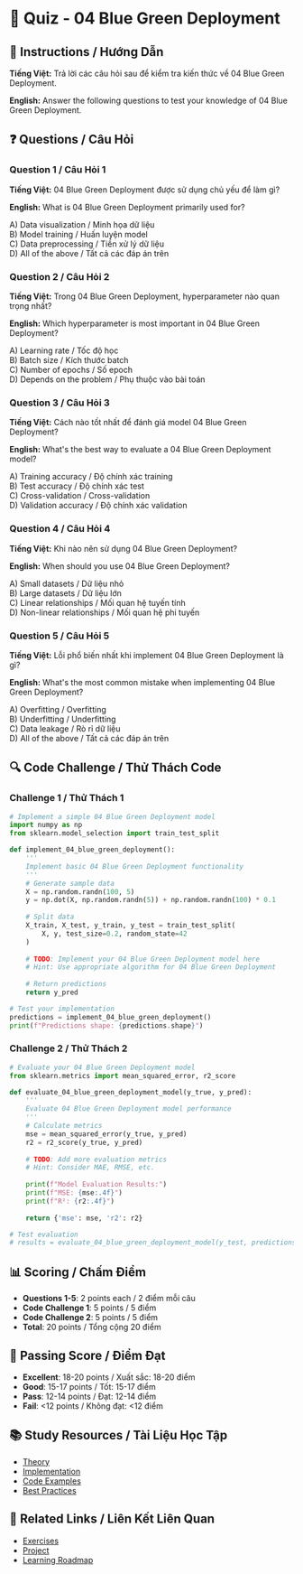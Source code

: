 # 🧠 Quiz - 04 Blue Green Deployment

## 📝 Instructions / Hướng Dẫn

**Tiếng Việt:** Trả lời các câu hỏi sau để kiểm tra kiến thức về 04 Blue Green Deployment.

**English:** Answer the following questions to test your knowledge of 04 Blue Green Deployment.

## ❓ Questions / Câu Hỏi

### Question 1 / Câu Hỏi 1
**Tiếng Việt:** 04 Blue Green Deployment được sử dụng chủ yếu để làm gì?

**English:** What is 04 Blue Green Deployment primarily used for?

A) Data visualization / Minh họa dữ liệu  
B) Model training / Huấn luyện model  
C) Data preprocessing / Tiền xử lý dữ liệu  
D) All of the above / Tất cả các đáp án trên

### Question 2 / Câu Hỏi 2
**Tiếng Việt:** Trong 04 Blue Green Deployment, hyperparameter nào quan trọng nhất?

**English:** Which hyperparameter is most important in 04 Blue Green Deployment?

A) Learning rate / Tốc độ học  
B) Batch size / Kích thước batch  
C) Number of epochs / Số epoch  
D) Depends on the problem / Phụ thuộc vào bài toán

### Question 3 / Câu Hỏi 3
**Tiếng Việt:** Cách nào tốt nhất để đánh giá model 04 Blue Green Deployment?

**English:** What's the best way to evaluate a 04 Blue Green Deployment model?

A) Training accuracy / Độ chính xác training  
B) Test accuracy / Độ chính xác test  
C) Cross-validation / Cross-validation  
D) Validation accuracy / Độ chính xác validation

### Question 4 / Câu Hỏi 4
**Tiếng Việt:** Khi nào nên sử dụng 04 Blue Green Deployment?

**English:** When should you use 04 Blue Green Deployment?

A) Small datasets / Dữ liệu nhỏ  
B) Large datasets / Dữ liệu lớn  
C) Linear relationships / Mối quan hệ tuyến tính  
D) Non-linear relationships / Mối quan hệ phi tuyến

### Question 5 / Câu Hỏi 5
**Tiếng Việt:** Lỗi phổ biến nhất khi implement 04 Blue Green Deployment là gì?

**English:** What's the most common mistake when implementing 04 Blue Green Deployment?

A) Overfitting / Overfitting  
B) Underfitting / Underfitting  
C) Data leakage / Rò rỉ dữ liệu  
D) All of the above / Tất cả các đáp án trên

## 🔍 Code Challenge / Thử Thách Code

### Challenge 1 / Thử Thách 1
```python
# Implement a simple 04 Blue Green Deployment model
import numpy as np
from sklearn.model_selection import train_test_split

def implement_04_blue_green_deployment():
    '''
    Implement basic 04 Blue Green Deployment functionality
    '''
    # Generate sample data
    X = np.random.randn(100, 5)
    y = np.dot(X, np.random.randn(5)) + np.random.randn(100) * 0.1
    
    # Split data
    X_train, X_test, y_train, y_test = train_test_split(
        X, y, test_size=0.2, random_state=42
    )
    
    # TODO: Implement your 04 Blue Green Deployment model here
    # Hint: Use appropriate algorithm for 04 Blue Green Deployment
    
    # Return predictions
    return y_pred

# Test your implementation
predictions = implement_04_blue_green_deployment()
print(f"Predictions shape: {predictions.shape}")
```

### Challenge 2 / Thử Thách 2
```python
# Evaluate your 04 Blue Green Deployment model
from sklearn.metrics import mean_squared_error, r2_score

def evaluate_04_blue_green_deployment_model(y_true, y_pred):
    '''
    Evaluate 04 Blue Green Deployment model performance
    '''
    # Calculate metrics
    mse = mean_squared_error(y_true, y_pred)
    r2 = r2_score(y_true, y_pred)
    
    # TODO: Add more evaluation metrics
    # Hint: Consider MAE, RMSE, etc.
    
    print(f"Model Evaluation Results:")
    print(f"MSE: {mse:.4f}")
    print(f"R²: {r2:.4f}")
    
    return {'mse': mse, 'r2': r2}

# Test evaluation
# results = evaluate_04_blue_green_deployment_model(y_test, predictions)
```

## 📊 Scoring / Chấm Điểm

- **Questions 1-5**: 2 points each / 2 điểm mỗi câu
- **Code Challenge 1**: 5 points / 5 điểm
- **Code Challenge 2**: 5 points / 5 điểm
- **Total**: 20 points / Tổng cộng 20 điểm

## 🎯 Passing Score / Điểm Đạt

- **Excellent**: 18-20 points / Xuất sắc: 18-20 điểm
- **Good**: 15-17 points / Tốt: 15-17 điểm  
- **Pass**: 12-14 points / Đạt: 12-14 điểm
- **Fail**: <12 points / Không đạt: <12 điểm

## 📚 Study Resources / Tài Liệu Học Tập

- [Theory](./THEORY_04_blue_green_deployment.md)
- [Implementation](./IMPLEMENTATION_04_blue_green_deployment.md)
- [Code Examples](./CODE_EXAMPLES_04_blue_green_deployment.md)
- [Best Practices](./BEST_PRACTICES_04_blue_green_deployment.md)

## 🔗 Related Links / Liên Kết Liên Quan

- [Exercises](./EXERCISES_04_blue_green_deployment.md)
- [Project](./PROJECT_04_blue_green_deployment.md)
- [Learning Roadmap](./LEARNING_ROADMAP_04_blue_green_deployment.md)
